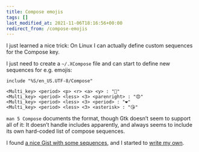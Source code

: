 ```yaml
---
title: Compose emojis
tags: []
last_modified_at: 2021-11-06T18:16:56+00:00
redirect_from: /compose-emojis
---
```


I just learned a nice trick: On Linux I can actually define custom sequences for the Compose key.  

I just need to create a `~/.XCompose` file and can start to define new sequences for e.g. emojis:

```
include "%S/en_US.UTF-8/Compose"

<Multi_key> <period> <p> <r> <a> <y> : "🙏"
<Multi_key> <period> <less> <3> <parenright> : "😍"
<Multi_key> <period> <less> <3> <period> : "❤️"
<Multi_key> <period> <less> <3> <asterisk> : "😘"
```

`man 5 Compose` documents the format, though Gtk doesn’t seem to support all of it: It doesn’t handle includes apparently, and always seems to include its own hard-coded list of compose sequences.  

I found [a nice Gist with some sequences](https://gist.github.com/natema/136d4c7a4f3c0ea448b3b2f768831a43), and I started to [write my own](https://github.com/lunaryorn/dotfiles/commit/ed1556ee966e76626211c5bd840bc0f3ac34aadc).
